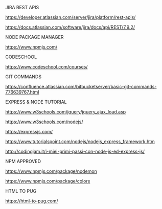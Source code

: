 JIRA REST APIS

https://developer.atlassian.com/server/jira/platform/rest-apis/

https://docs.atlassian.com/software/jira/docs/api/REST/7.9.2/

NODE PACKAGE MANAGER

https://www.npmjs.com/

CODESCHOOL 

https://www.codeschool.com/courses/

GIT COMMANDS

https://confluence.atlassian.com/bitbucketserver/basic-git-commands-776639767.html

EXPRESS & NODE TUTORIAL

https://www.w3schools.com/jquery/jquery_ajax_load.asp

https://www.w3schools.com/nodejs/

https://expressjs.com/

https://www.tutorialspoint.com/nodejs/nodejs_express_framework.htm

http://codingjam.it/i-miei-primi-passi-con-node-js-ed-express-js/

NPM APPROVED

https://www.npmjs.com/package/nodemon

https://www.npmjs.com/package/colors

HTML TO PUG

https://html-to-pug.com/